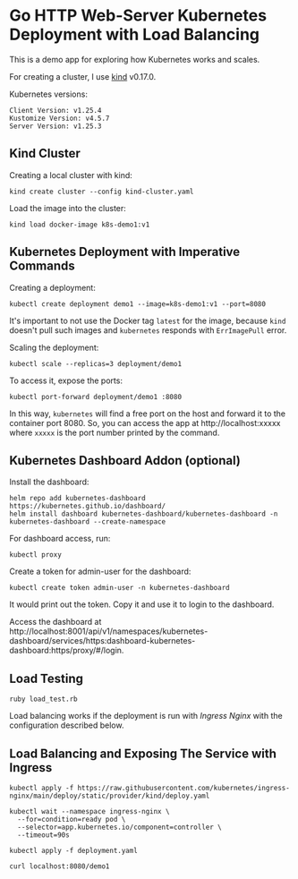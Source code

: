 # Go HTTP Web-Server Kubernetes Deployment with Load Balancing

This is a demo app for exploring how Kubernetes works and scales.

For creating a cluster, I use [kind](https://kind.sigs.k8s.io/) v0.17.0.

Kubernetes versions:

```
Client Version: v1.25.4
Kustomize Version: v4.5.7
Server Version: v1.25.3
```

## Kind Cluster

Creating a local cluster with kind:

```shell
kind create cluster --config kind-cluster.yaml
```

Load the image into the cluster:

```shell
kind load docker-image k8s-demo1:v1
```


## Kubernetes Deployment with Imperative Commands

Creating a deployment:

```shell
kubectl create deployment demo1 --image=k8s-demo1:v1 --port=8080
```

It's important to not use the Docker tag `latest` for the image, because `kind` doesn't pull such images and `kubernetes` responds with `ErrImagePull` error.

Scaling the deployment:

```shell
kubectl scale --replicas=3 deployment/demo1
```

To access it, expose the ports:

```shell
kubectl port-forward deployment/demo1 :8080
```

In this way, `kubernetes` will find a free port on the host and forward it to the container port 8080. So, you can access the app at http://localhost:xxxxx where `xxxxx` is the port number printed by the command.

## Kubernetes Dashboard Addon (optional)

Install the dashboard:

```shell
helm repo add kubernetes-dashboard https://kubernetes.github.io/dashboard/
helm install dashboard kubernetes-dashboard/kubernetes-dashboard -n kubernetes-dashboard --create-namespace
```

For dashboard access, run:

```shell
kubectl proxy
```

Create a token for admin-user for the dashboard:

```shell
kubectl create token admin-user -n kubernetes-dashboard
```

It would print out the token. Copy it and use it to login to the dashboard.

Access the dashboard at http://localhost:8001/api/v1/namespaces/kubernetes-dashboard/services/https:dashboard-kubernetes-dashboard:https/proxy/#/login.


## Load Testing

```shell
ruby load_test.rb
```

Load balancing works if the deployment is run with *Ingress Nginx* with the configuration described below.


## Load Balancing and Exposing The Service with Ingress

```shell
kubectl apply -f https://raw.githubusercontent.com/kubernetes/ingress-nginx/main/deploy/static/provider/kind/deploy.yaml
```

```shell
kubectl wait --namespace ingress-nginx \
  --for=condition=ready pod \
  --selector=app.kubernetes.io/component=controller \
  --timeout=90s
```

```shell
kubectl apply -f deployment.yaml
```

```shell
curl localhost:8080/demo1
```